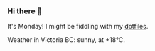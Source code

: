 ### Hi there :wave:

It's Monday! I might be fiddling with my [dotfiles](https://github.com/bewuethr/dotfiles).

Weather in Victoria BC: sunny, at +18°C.
